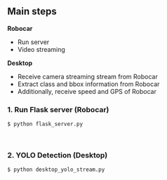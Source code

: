 ## Main steps
**Robocar**<br/>
- Run server<br/>
- Video streaming<br/>

**Desktop**<br/>
- Receive camera streaming stream from Robocar<br/>
- Extract class and bbox information from Robocar<br/>
- Additionally, receive speed and GPS of Robocar<br/>


### 1. Run Flask server (Robocar)
```
$ python flask_server.py
```
<br/>

### 2. YOLO Detection (Desktop)
```
$ python desktop_yolo_stream.py
```
<br>

